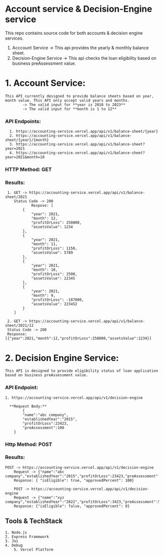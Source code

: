 # Account service & Decision-Engine service
This repo contains source code for both accounts & decision engine services.
1. Acccount Service -> This api provides the yearly & monthly balance sheet.
2. Decision-Engine Service -> This api checks the loan eligibility based on business preAssessment value.

# 1. Account Service:
	This API currently designed to provide balance sheets based on year, month value. This API only accept valid years and months. 
			-> The valid input for **year is 2010 to 2023**
	 		-> The valid input for **month is 1 to 12**
  ### API Endpoints:
  	  1. https://accounting-service.vercel.app/api/v1/balance-sheet/{year}
	  2. https://accounting-service.vercel.app/api/v1/balance-sheet/{year}/{month}
	  3. https://accounting-service.vercel.app/api/v1/balance-sheet?year=2021
	  4. https://accounting-service.vercel.app/api/v1/balance-sheet?year=2021&month=10

  ### HTTP Method: GET

  ### Results:
	 1. GET -> https://accounting-service.vercel.app/api/v1/balance-sheet/2021
		Status Code -> 200
				Respose: [
		    {
		        "year": 2021,
		        "month": 12,
		        "profitOrLoss": 250000,
		        "assetsValue": 1234
		    },
		    {
		        "year": 2021,
		        "month": 11,
		        "profitOrLoss": 1150,
		        "assetsValue": 5789
		    },
		    {
		        "year": 2021,
		        "month": 10,
		        "profitOrLoss": 2500,
		        "assetsValue": 22345
		    },
		    {
		        "year": 2021,
		        "month": 9,
		        "profitOrLoss": -187000,
		        "assetsValue": 223452
		    }
		]

     2. GET -> https://accounting-service.vercel.app/api/v1/balance-sheet/2021/12
	 Status Code -> 200
	 Response: [{"year":2021,"month":12,"profitOrLoss":250000,"assetsValue":1234}]
  
 
 # 2. Decision Engine Service: 
 	This API is designed to provide eligibility status of loan application based on business preAssessment value.

   ### API Endpoint:
   	1. https://accounting-service.vercel.app/api/v1/decision-engine

      **Request Body:**
	      	{
		    "name":"abc company",
		    "establishedYear":"2015",
		    "profitOrLoss":23423,
		    "preAssessment":100
		}
   ### Http Method: POST 

   ### Results:
   	POST -> https://accounting-service.vercel.app/api/v1/decision-engine
    	Request -> {"name":"abc company","establishedYear":"2015","profitOrLoss":23423,"preAssessment":100}
     	Response: { "isEligible": true, "approvedPercent": 100}

        POST -> https://accounting-service.vercel.app/api/v1/decision-engine
        Request -> {"name":"xyz company","establishedYear":"2022","profitOrLoss":3423,"preAssessment":50}
        Response: {"isEligible": false, "approvedPercent": 0}

## Tools & TechStack
	1. Node.js
 	2. Express Framework
  	3. Joi
   	4. Debug
    	5. Vercel Platform
